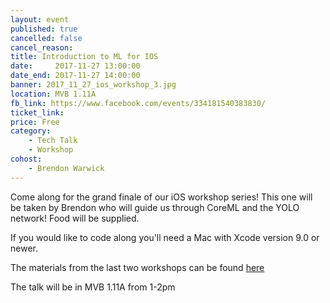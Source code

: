 ```yaml
---
layout: event
published: true
cancelled: false
cancel_reason:
title: Introduction to ML for IOS
date:     2017-11-27 13:00:00
date_end: 2017-11-27 14:00:00
banner: 2017_11_27_ios_workshop_3.jpg
location: MVB 1.11A
fb_link: https://www.facebook.com/events/334181540383830/
ticket_link:
price: Free
category:
    - Tech Talk
    - Workshop
cohost:
    - Brendon Warwick
---
```


Come along for the grand finale of our iOS workshop series! This one will be taken by Brendon who will guide us through CoreML and the YOLO network! Food will be supplied.

If you would like to code along you'll need a Mac with Xcode version 9.0 or newer.

The materials from the last two workshops can be found [here](https://github.com/jaylees14/IntroToiOS)

The talk will be in MVB 1.11A from 1-2pm

